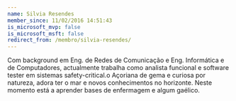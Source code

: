 ```yaml
---
name: Silvia Resendes
member_since: 11/02/2016 14:51:43
is_microsoft_mvp: false
is_microsoft_msft: false
redirect_from: /membro/silvia-resendes/
---
```

Com background em Eng. de Redes de Comunicação e Eng. Informática e de Computadores, actualmente trabalha como analista funcional e software tester em sistemas safety-critical.o Açoriana de gema e curiosa por natureza, adora ter o mar e novos conhecimentos no horizonte. Neste momento está a aprender bases de enfermagem e algum gaélico.